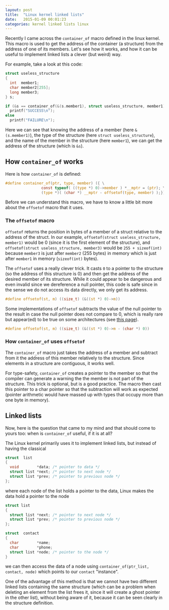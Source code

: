 ```yaml
---
layout: post
title:  "Linux kernel linked lists"
date:   2015-01-09 00:01:23
categories: kernel linked lists linux
---
```


Recently I came across the `container_of` macro defined in the linux kernel.
This macro is used to get the address of the container (a structure) from
the address of one of its members. Let's see how it works, and how it can
be useful to implement linked lists a clever (but weird) way.

For example, take a look at this code:

```c
struct useless_structure
{
  int  member1;
  char member2[255];
  long member3;
} s;

if (&s == container_of(&(s.member1), struct useless_structure, member1))
  printf("SUCCESS\n");
else
  printf("FAILURE\n");
```

Here we can see that knowing the address of a member (here `&(s.member1)`),
the type of the structure (here `struct useless_structure`), and the name of
the member in the structure (here `member1`), we can get the address of the
structure (which is `&s`).

## How `container_of` works
Here is how `container_of` is defined:

```c
#define container_of(ptr, type, member) ({ \
                const typeof( ((type *) 0)->member ) *__mptr = (ptr); \
                (type *)( (char *) __mptr - offsetof(type, member) );})
```
Before we can understand this macro, we have to know a little bit more about
the `offsetof` macro that it uses.

### The `offsetof` macro

`offsetof` returns the position
in bytes of a member of a struct relative to the address of the struct.
In our example, `offsetof(struct useless_structure, member1)` would be
0 (since it is the first element of the structure),
and `offsetof(struct useless_structure, member3)` would be `255 +
sizeof(int)` because `member3` is just after `member2` (255 bytes)
in memory which is just after `member1` in memory (`sizeof(int)` bytes).

The `offsetof` uses a really clever trick. It casts `0` to a pointer to
the structure (so the address of this structure is 0) and then get the
address of the desired member of its structure. While it could appear
to be dangerous and even invalid since we dereference a null pointer,
this code is safe since in the sense we do not access its data directly,
we only get its address.

```c
#define offsetof(st, m) ((size_t) (&((st *) 0)->m))
```

Some implementations of `offsetof` subtracts the value of the null
pointer to the result in case the null pointer does not compare to
0, which is really rare but appear(ed) to be true on some architectures
(see [this page][c-faq]).

```c
#define offsetof(st, m) ((size_t) (&((st *) 0)->m - (char *) 0))
```
### How `container_of` uses `offsetof`

The `container_of` macro just takes the address of a member and subtract
from it the address of this member relatively to the structure. Since elements
in a structure are contiguous, it works well.

For type-safety, `container_of` creates a pointer to the member so that
the compiler can generate a warning the the member is not part of the structure.
This trick is optional, but is a good practice. The macro then cast this pointer
to a char pointer so that the subtraction will work as expected
(pointer arithmetic would have massed up with types that occupy more than one
byte in memory).

## Linked lists

Now, here is the question that came to my mind and that should come to yours
too: when is `container_of` useful, if it is at all?

The Linux kernel primarily uses it to implement linked lists, but instead of
having the classical

```c
struct  list
{
  void        *data; /* pointer to data */
  struct list *next; /* pointer to next node */
  struct list *prev; /* pointer to previous node */
};
```

where each node of the list holds a pointer to the data, Linux makes the
data hold a pointer to the node

```c
struct list
{
  struct list *next; /* pointer to next node */
  struct list *prev; /* pointer to previous node */
};

struct  contact
{
  char        *name;
  char        *phone;
  struct list *node; /* pointer to the node */
}
```
we can then access the data of a node using `container_of(ptr_list, contact, node)`
which points to our `contact` "instance".

One of the advantage of this method is that we cannot have two different linked lists
containing the same structure (which can be a problem when deleting an element from the list
frees it, since it will create a ghost pointer in the other list), without being aware
of it, because it can be seen clearly in the structure definition.

[c-faq]: http://c-faq.com/null/machexamp.html
